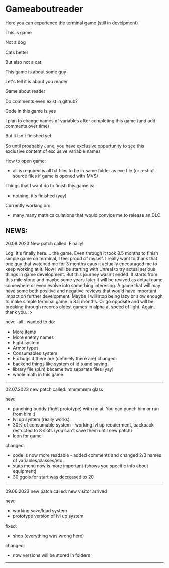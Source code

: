 # Gameaboutreader
Here you can experience the terminal game (still in develpment)

This is game

Not a dog

Cats better

But also not a cat

This game is about some guy

Let's tell it is about you reader

Game about reader

Do comments even exist in github?

Code in this game is yes

I plan to change names of variables after completing this game (and add comments over time)

But it isn't finished yet

So until proabably June, you have exclusive oppurtunity to see this exclusive content of exclusive variable names


How to open game:
- all is required is all txt files to be in same folder as exe file (or rest of source files if game is opened with MVS)

Things that I want do to finish this game is:
- nothing, it's finished (yay)

Currently working on:
- many many math calculations that would convice me to release an DLC
  
NEWS:
---------------------------------------------
26.08.2023
New patch called:
Finally!

Log:
It's finally here.... the game. Even through it took 8.5 months to finish simple game on terminal, I feel proud of myself. I really want to thank that one guy that watched me for 3 months caus it actually encouraged me to keep working at it. Now i will be starting with Unreal to try actual serious things in game development. But this journey wasn't ended. It starts from this mile stone and maybe some years later it will be revived as actual game somewhere or even evolve into something interesing. A game that will may have some both positive and negative reviews that would have important impact on further development. Maybe I will stop being lazy or slow enough to make simple terminal game in 8.5 months. Or go opposite and will be breaking through records oldest games in alpha at speed of light. Again, thank you. :>

new:
-all i wanted to do:
  - More items
  - More enemy names
  - Fight system
  - Armor types
  - Consumables system
  - Fix bugs if there are (definiely there are)
changed:
- backend things like system of id's and saving
- library file (pl.h) became two separate files (yay)
- whole math in this game
---------------------------------------------
02.07.2023
new patch called:
mmmmmm glass

new:
- punching buddy (fight prototype) with no ai. You can punch him or run from him :)
- lvl up system (really works)
- 30% of consumable system - working lvl up requierment, backpack restricted to 8 slots (you can't save them until new patch)
- Icon for game

changed:
- code is now more readable - added comments and changed 2/3 names of variables/classes/etc..
- stats menu now is more important (shows you specific info about equipment)
- 30 ggols for start was decreased to 20

---------------------------------------------
09.06.2023
new patch called:
new visitor arrived

new:
- working save/load system
- prototype version of lvl up system

fixed:
- shop (everything was wrong here)

changed:
- now versions will be stored in folders
---------------------------------------------
